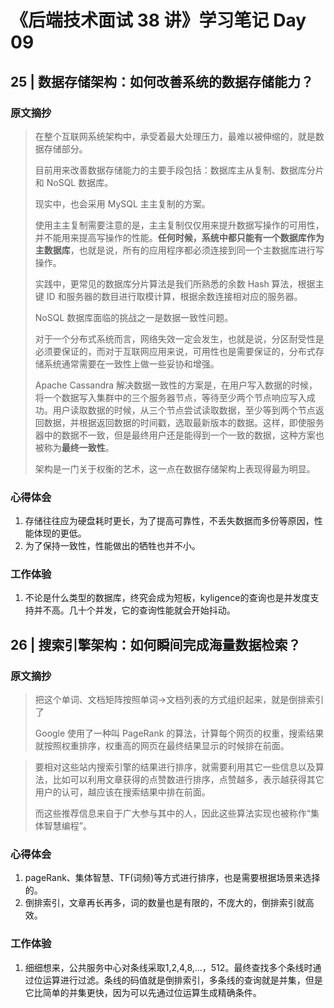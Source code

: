 # 《后端技术面试 38 讲》学习笔记 Day 09

## 25 | 数据存储架构：如何改善系统的数据存储能力？

### 原文摘抄

> 在整个互联网系统架构中，承受着最大处理压力，最难以被伸缩的，就是数据存储部分。
>
> 目前用来改善数据存储能力的主要手段包括：数据库主从复制、数据库分片和 NoSQL 数据库。
>
> 现实中，也会采用 MySQL 主主复制的方案。
>
> 使用主主复制需要注意的是，主主复制仅仅用来提升数据写操作的可用性，并不能用来提高写操作的性能。**任何时候，系统中都只能有一个数据库作为主数据库**，也就是说，所有的应用程序都必须连接到同一个主数据库进行写操作。
>
> 实践中，更常见的数据库分片算法是我们所熟悉的余数 Hash 算法，根据主键 ID 和服务器的数目进行取模计算，根据余数连接相对应的服务器。
>
> NoSQL 数据库面临的挑战之一是数据一致性问题。
>
> 对于一个分布式系统而言，网络失效一定会发生，也就是说，分区耐受性是必须要保证的，而对于互联网应用来说，可用性也是需要保证的，分布式存储系统通常需要在一致性上做一些妥协和增强。
>
> Apache Cassandra 解决数据一致性的方案是，在用户写入数据的时候，将一个数据写入集群中的三个服务器节点，等待至少两个节点响应写入成功。用户读取数据的时候，从三个节点尝试读取数据，至少等到两个节点返回数据，并根据返回数据的时间戳，选取最新版本的数据。这样，即使服务器中的数据不一致，但是最终用户还是能得到一个一致的数据，这种方案也被称为**最终一致性**。
>
> 架构是一门关于权衡的艺术，这一点在数据存储架构上表现得最为明显。

### 心得体会

1. 存储往往应为硬盘耗时更长，为了提高可靠性，不丢失数据而多份等原因，性能体现的更低。
2. 为了保持一致性，性能做出的牺牲也并不小。

### 工作体验

1. 不论是什么类型的数据库，终究会成为短板，kyligence的查询也是并发度支持并不高。几十个并发，它的查询性能就会开始抖动。

## 26 | 搜索引擎架构：如何瞬间完成海量数据检索？

### 原文摘抄

> 把这个单词、文档矩阵按照单词→文档列表的方式组织起来，就是倒排索引了
>
> Google 使用了一种叫 PageRank 的算法，计算每个网页的权重，搜索结果就按照权重排序，权重高的网页在最终结果显示的时候排在前面。

> 要相对这些站内搜索引擎的结果进行排序，就需要利用其它一些信息以及算法，比如可以利用文章获得的点赞数进行排序，点赞越多，表示越获得其它用户的认可，越应该在搜索结果中排在前面。
>
> 而这些推荐信息来自于广大参与其中的人，因此这些算法实现也被称作“集体智慧编程”。

### 心得体会

1. pageRank、集体智慧、TF(词频)等方式进行排序，也是需要根据场景来选择的。
2. 倒排索引，文章再长再多，词的数量也是有限的，不庞大的，倒排索引就高效。

### 工作体验

1. 细细想来，公共服务中心对条线采取1,2,4,8,...，512。最终查找多个条线时通过位运算进行过滤。条线的码值就是倒排索引，多条线的查询就是并集，但是它比简单的并集更快，因为可以先通过位运算生成精确条件。
